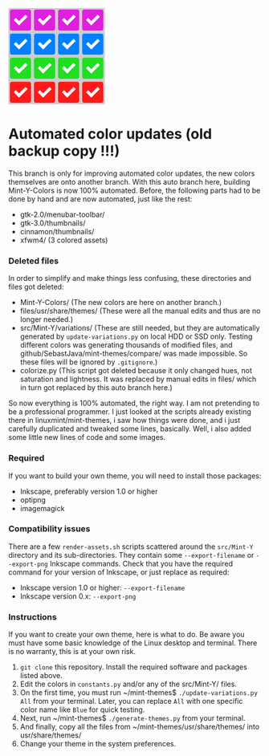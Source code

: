 ![auto branch icon](https://github.com/SebastJava/mint-themes/blob/auto/0-auto-branch-icon.svg)
# Automated color updates (old backup copy !!!)
This branch is only for improving automated color updates, the new colors themselves are onto another branch. With this auto branch here, building Mint-Y-Colors is now 100% automated. Before, the following parts had to be done by hand and are now automated, just like the rest:  
  * gtk-2.0/menubar-toolbar/  
  * gtk-3.0/thumbnails/  
  * cinnamon/thumbnails/  
  * xfwm4/ (3 colored assets)

### Deleted files
In order to simplify and make things less confusing, these directories and files got deleted:  
  * Mint-Y-Colors/ (The new colors are here on another branch.)  
  * files/usr/share/themes/ (These were all the manual edits and thus are no longer needed.)  
  * src/Mint-Y/variations/ (These are still needed, but they are automatically generated by `update-variations.py` on local HDD or SSD only. Testing different colors was generating thousands of modified files, and github/SebastJava/mint-themes/compare/ was made impossible. So these files will be ignored by `.gitignore`.)  
  * colorize.py (This script got deleted because it only changed hues, not saturation and lightness. It was replaced by manual edits in files/ which in turn got replaced by this auto branch here.)

So now everything is 100% automated, the right way. I am not pretending to be a professional programmer. I just looked at the scripts already existing there in linuxmint/mint-themes, i saw how things were done, and i just carefully duplicated and tweaked some lines, basically. Well, i also added some little new lines of code and some images.

### Required
If you want to build your own theme, you will need to install those packages:  
  * Inkscape, preferably version 1.0 or higher  
  * optipng  
  * imagemagick

### Compatibility issues
There are a few `render-assets.sh` scripts scattered around the `src/Mint-Y` directory and its sub-directories. They contain some `--export-filename` or `--export-png` Inkscape commands. Check that you have the required command for your version of Inkscape, or just replace as required:  
  * Inkscape version 1.0 or higher: `--export-filename`  
  * Inkscape version 0.x: `--export-png`

### Instructions
If you want to create your own theme, here is what to do. Be aware you must have some basic knowledge of the Linux desktop and terminal. There is no warranty, this is at your own risk.
  1. `git clone` this repository. Install the required software and packages listed above.
  2. Edit the colors in `constants.py` and/or any of the src/Mint-Y/ files.
  3. On the first time, you must run ~/mint-themes$ `./update-variations.py All` from your terminal. Later, you can replace `All` with one specific color name like `Blue` for quick testing.
  4. Next, run ~/mint-themes$ `./generate-themes.py` from your terminal.
  5. And finally, copy all the files from ~/mint-themes/usr/share/themes/ into usr/share/themes/
  6. Change your theme in the system preferences.
